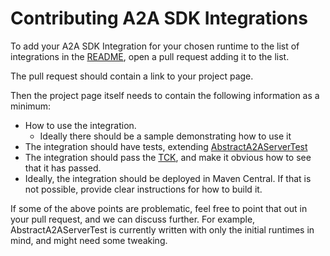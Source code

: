 # Contributing A2A SDK Integrations

To add your A2A SDK Integration for your chosen runtime to the list of integrations in the [README](README.md#server-integrations), open a pull request adding it to the list.

The pull request should contain a link to your project page.

Then the project page itself needs to contain the following information as a minimum:

* How to use the integration.
   * Ideally there should be a sample demonstrating how to use it 
* The integration should have tests, extending [AbstractA2AServerTest](tests/server-common/src/test/java/io/a2a/server/apps/common/AbstractA2AServerTest.java)
* The integration should pass the [TCK](https://github.com/a2aproject/a2a-tck), and make it obvious how to see that it has passed.
* Ideally, the integration should be deployed in Maven Central. If that is not possible, provide clear instructions for how to build it.

If some of the above points are problematic, feel free to point that out in your pull request, and we can discuss further. For example, AbstractA2AServerTest is currently written with only the initial runtimes in mind, and might need some tweaking.